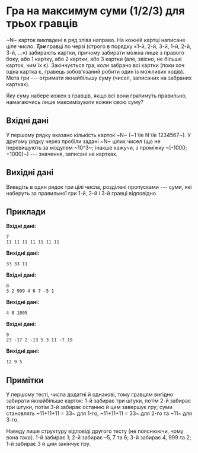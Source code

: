 ﻿# Гра на максимум суми (1/2/3) для трьох гравців

~N~ карток викладені в ряд зліва направо. На кожній картці написане ціле число. **_Три_** гравці по черзі (строго в порядку «1-й, 2-й, 3-й, 1-й, 2-й, 3-й, ...») забирають картки, причому забирати можна лише з правого боку, або 1 картку, або 2 картки, або 3 картки (але, звісно, не більше карток, чим їх є). Закінчується гра, коли забрано всі картки (поки хоч одна картка є, гравець зобов'язаний робити один із можливих ходів). Мета гри --- отримати якнайбільшу суму (чисел, записаних на забраних картках).

Яку суму набере кожен з гравців, якщо всі вони гратимуть правильно, намагаючись лише максимізувати кожен свою суму?

## Вхідні дані
У першому рядку вказано кількість карток ~N~ (~1 \le N \le 1234567~). У другому рядку через пробіли задані ~N~ цілих чисел (що не перевищують за модулем ~10^3~; інакше кажучи, з проміжку ~[-1000; +1000]~) --- значення, записані на картках.

## Вихідні дані
Виведіть в один рядок три цілі числа, розділені пропусками --- суми, які наберуть за правильної гри 1-й, 2-й і 3-й гравці відповідно.

## Приклади

**Вхідні дані:**
```
7
11 11 11 11 11 11 11
```

**Вихідні дані:**
```
33 33 11
```

**Вхідні дані:**
```
8
3 2 999 4 6 7 -5 1
```

**Вихідні дані:**
```
4 8 1005
```

**Вхідні дані:**
```
9
23 -17 2 -13 5 3 11 -7 19
```

**Вихідні дані:**
```
12 9 5
```

## Примітки
У першому тесті, числа додатні й однакові, тому гравцям вигідно забирати якнайбільше карток: 1-й забирає три штуки, потім 2-й забирає три штуки, потім 3-й забирає останню й цим завершує гру; суми становлять ~11+11+11 = 33~ для 1-го, ~11+11+11 = 33~ для 2-го та ~11~ для 3-го.

Наведу лише структуру відповіді другого тесту (не пояснюючи, чому вона така). 1-й забирає 1; 2-й забирає –5, 7 та 6; 3-й забирає 4, 999 та 2; 1-й забирає 3 й цим закінчує гру.